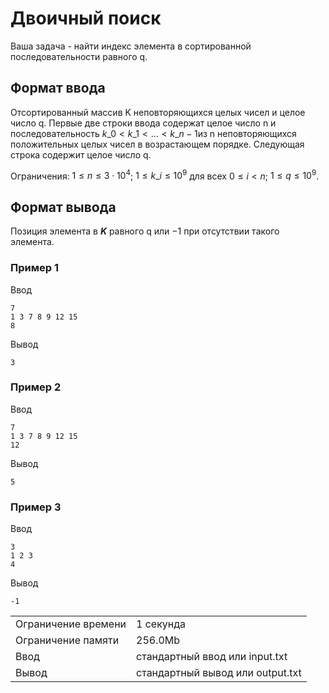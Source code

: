 # Двоичный поиск

Ваша задача - найти индекс элемента в сортированной последовательности равного q.

## Формат ввода

Отсортированный массив K неповторяющихся целых чисел и целое число q. Первые две строки ввода содержат целое число n и последовательность $k\_0 \lt k\_1 \lt \dotsc \lt k\_{n-1}$​ из n неповторяющихся положительных целых чисел в возрастающем порядке. Следующая строка содержит целое число q.

Ограничения: $1 \le n \le 3 \cdot 10^4$; $1 \le k\_i \le 10^9$ для всех $0 \le i \lt n$; $1 \le q \le 10^9$.

## Формат вывода

Позиция элемента в ***K*** равного q или −1 при отсутствии такого элемента.

### Пример 1

Ввод

    7
    1 3 7 8 9 12 15
    8
    

Вывод

    3
    

### Пример 2

Ввод

    7
    1 3 7 8 9 12 15
    12
    

Вывод

    5
    

### Пример 3

Ввод

    3
    1 2 3
    4
    

Вывод

    -1
    

<table>
 <tr class="time-limit">
    <td class="property-title">Ограничение времени</td>
    <td>1&nbsp;секунда</td>
 </tr>
 <tr class="memory-limit">
    <td class="property-title">Ограничение памяти</td>
    <td>256.0Mb</td>
 </tr>
 <tr class="input-file">
    <td class="property-title">Ввод</td>
    <td colspan="1">стандартный ввод или input.txt</td>
 </tr>
 <tr class="output-file">
    <td class="property-title">Вывод</td>
    <td colspan="1">стандартный вывод или output.txt</td>
 </tr>
</table>
